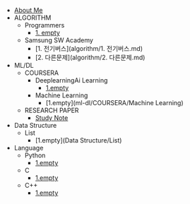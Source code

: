 * [About Me](README.md)
* ALGORITHM
  * Programmers
    * [1. empty](algorithm/programmers)
  * Samsung SW Academy
    * [1. 전기버스](algorithm/1. 전기버스.md)
    * [2. 다른문제](algorithm/2. 다른문제.md)
* ML/DL
  * COURSERA
    * DeeplearningAi Learning
      * [1.empty](ml-dl/COURSERA/DeeplearningAi)
    * Machine Learning
      * [1.empty](ml-dl/COURSERA/Machine Learning)
  * RESEARCH PAPER
    * [Study Note](research-paper/study-note.md)
* Data Structure
  * List
    * [1.empty](Data Structure/List)
* Language
  * Python
    * [1.empty](Language/Python)
  * C
    * [1.empty](Language/C)
  * C++
    * [1.empty](Language/C++)
